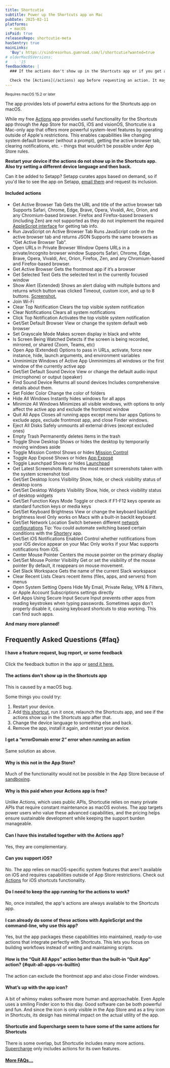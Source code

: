 ```yaml
---
title: Shortcutie
subtitle: Power up the Shortcuts app on Mac
pubDate: 2025-02-11
platforms:
  - macOS
isPaid: true
releasesRepo: shortcutie-meta
hasSentry: true
mainLinks:
  'Buy': https://sindresorhus.gumroad.com/l/shortcutie?wanted=true
# olderMacOSVersions:
#   - '15
feedbackNote: |
  ### If the actions don't show up in the Shortcuts app or if you get a “com.apple.extensionKit.errorDomain error 2” error when running your shortcut, restart your device. You could also try setting a different device language and then back. If you just updated the operating system, give it some time to re-index all shortcut actions.

  Check the [Actions](/actions) app before requesting an action. It may already exist there.
---
```


<sup>Requires macOS 15.2 or later</sup>

The app provides lots of powerful extra actions for the Shortcuts app on macOS.

While my free [Actions](/actions) app provides useful functionality for the Shortcuts app through the App Store for macOS, iOS and visionOS, Shortcutie is a Mac-only app that offers more powerful system-level features by operating outside of Apple's restrictions. This enables capabilities like changing system default browser (without a prompt), getting the active browser tab, clearing notifications, etc. - things that wouldn't be possible under App Store rules.

**Restart your device if the actions do not show up in the Shortcuts app. Also try setting a different device language and then back.**

Can it be added to Setapp? Setapp curates apps based on demand, so if you'd like to see the app on Setapp, [email them](https://support.setapp.com/hc/en-us/articles/4950254561052-How-to-contact-Setapp-team#:~:text=to%20your%20issue.-,Send%20an%20email,%3A%20support%40setapp.com.) and request its inclusion.

#### Included actions

- Get Active Browser Tab
	<span class="list-subtitle">Gets the URL and title of the active browser tab</span>
	<span class="list-description text-xs">Supports Safari, Chrome, Edge, Brave, Opera, Vivaldi, Arc, Orion, and any Chromium-based browser. Firefox and Firefox-based browsers (including Zen) are not supported as they do not implement the required [AppleScript interface](https://bugzilla.mozilla.org/show_bug.cgi?id=125419) for getting tab info.</span>
- Run JavaScript on Active Browser Tab
	<span class="list-subtitle">Runs JavaScript code on the active browser tab and returns JSON</span>
	<span class="list-description text-xs">Supports the same browsers as “Get Active Browser Tab”.</span>
- Open URLs in Private Browser Window
	<span class="list-subtitle">Opens URLs in a private/incognito browser window</span>
	<span class="list-description text-xs">Supports Safari, Chrome, Edge, Brave, Opera, Vivaldi, Arc, Orion, Firefox, Zen, and any Chromium-based and Firefox-based browser.</span>
- Get Active Browser
	<span class="list-subtitle">Gets the frontmost app if it’s a browser</span>
- Get Selected Text
	<span class="list-subtitle">Gets the selected text in the currently focused window</span>
- Show Alert (Extended)
	<span class="list-subtitle">Shows an alert dialog with multiple buttons and returns which button was clicked</span>
	<span class="list-description text-xs">Timeout, custom icon, and up to 8 buttons. [Screenshot.](https://www.dropbox.com/scl/fi/439bkpixjwssiss0ye7ln/Screen-Shot-2025-05-20-at-18.43.32-1747756364.png?rlkey=jrq1etjed15uz66tpanokw0q6&raw=1)</span>
- Join Wi-Fi <!-- 	<span class="list-subtitle">Join a Wi-Fi network or personal hotspot</span>
	<span class="list-description text-xs">Tip: You could use it to join your iPhone’s hotspot</span> -->
- Clear Top Notification
	<span class="list-subtitle">Clears the top visible system notification</span>
- Clear Notifications
	<span class="list-subtitle">Clears all system notifications</span>
- Click Top Notification
	<span class="list-subtitle">Activates the top visible system notification</span>
- Get/Set Default Browser
	<span class="list-subtitle">View or change the system default web browser</span>
- Set Grayscale Mode
	<span class="list-subtitle">Makes screen display in black and white</span>
- Is Screen Being Watched
	<span class="list-subtitle">Detects if the screen is being recorded, mirrored, or shared (Zoom, Teams, etc)</span>
- Open App (Extended)
	<span class="list-subtitle">Options to pass in URLs, activate, force new instance, hide, launch arguments, and environment variables</span>
- Unminimize Windows of Active App
	<span class="list-subtitle">Unminimizes all windows or the first window of the currently active app</span>
- Get/Set Default Sound Device
	<span class="list-subtitle">View or change the default audio input (microphone) or output (speaker)</span>
- Find Sound Device
	<span class="list-subtitle">Returns all sound devices</span>
	<span class="list-description text-xs">Includes comprehensive details about them.</span>
- Set Folder Color
	<span class="list-subtitle">Change the color of folders</span>
- Hide All Windows
	<span class="list-subtitle">Instantly hides windows for all apps</span>
- Minimize All Windows
	<span class="list-subtitle">Minimizes all visible windows, with options to only affect the active app and exclude the frontmost window</span>
- Quit All Apps
	<span class="list-subtitle">Closes all running apps except menu bar apps</span>
	<span class="list-description text-xs">Options to exclude apps, exclude frontmost app, and close Finder windows.</span>
- Eject All Disks
	<span class="list-subtitle">Safely unmounts all external drives (except excluded ones)</span>
- Empty Trash
	<span class="list-subtitle">Permanently deletes items in the trash</span>
- Toggle Show Desktop
	<span class="list-subtitle">Shows or hides the desktop by temporarily moving windows aside</span>
- Toggle Mission Control
	<span class="list-subtitle">Shows or hides [Mission Control](https://support.apple.com/guide/mac-help/view-open-windows-spaces-mission-control-mh35798/mac)</span>
- Toggle App Exposé
	<span class="list-subtitle">Shows or hides [App Exposé](https://www.oreilly.com/library/view/switching-to-the/9781449338978/ch04s11.html)</span>
- Toggle Launchpad
	<span class="list-subtitle">Shows or hides [Launchpad](https://support.apple.com/guide/mac-help/mh35840/mac)</span>
- Get Latest Screenshots
	<span class="list-subtitle">Returns the most recent screenshots taken with the system screenshot tool</span>
- Get/Set Desktop Icons Visibility
	<span class="list-subtitle">Show, hide, or check visibility status of desktop icons</span>
- Get/Set Desktop Widgets Visibility
	<span class="list-subtitle">Show, hide, or check visibility status of desktop widgets</span>
- Get/Set Function Keys Mode
	<span class="list-subtitle">Toggle or check if F1-F12 keys operate as standard function keys or media keys</span>
- Get/Set Keyboard Brightness
	<span class="list-subtitle">View or change the keyboard backlight brightness level</span>
	<span class="list-description text-xs">Only works on Macs with a built-in backlit keyboard.</span>
- Get/Set Network Location
	<span class="list-subtitle">Switch between different [network configurations](https://support.apple.com/105129)</span>
	<span class="list-description text-xs">Tip: You could automate switching based certain conditions with the [Shortery](https://www.numberfive.co/detail_shortery.html) app.</span>
- Get/Set iOS Notifications Enabled
	<span class="list-subtitle">Control whether notifications from your iOS device appear on your Mac</span>
	<span class="list-description text-xs">Only works if your Mac supports notifications from iOS.</span>
- Center Mouse Pointer
	<span class="list-subtitle">Centers the mouse pointer on the primary display</span>
- Get/Set Mouse Pointer Visibility
	<span class="list-subtitle">Get or set the visibility of the mouse pointer</span>
	<span class="list-description text-xs">By default, it reappears on mouse movement.</span>
- Get Slack Workspace
	<span class="list-subtitle">Gets the name of the current Slack workspace</span>
- Clear Recent Lists
	<span class="list-subtitle">Clears recent items (files, apps, and servers) from menus</span>
- Open System Setting
	<span class="list-subtitle">Opens Hide My Email, Private Relay, VPN & Filters, or Apple Account Subscriptions settings directly</span>
- Get Apps Using Secure Input
	<span class="list-subtitle">Secure Input prevents other apps from reading keystrokes when typing passwords. Sometimes apps don't properly disable it, causing keyboard shortcuts to stop working. This can find such apps.</span>

<!-- - Get/Set Pointer Size
<span class="list-subtitle">View or change the system-wide mouse pointer size</span> -->

**And many more planned!**

## Frequently Asked Questions {#faq}

#### I have a feature request, bug report, or some feedback

Click the feedback button in the app or [send it here.](https://sindresorhus.com/feedback?product=Shortcutie&referrer=Website-FAQ)

#### The actions don't show up in the Shortcuts app

This is caused by a macOS bug.

Some things you could try:

1. Restart your device.
1. Add [this shortcut](https://www.icloud.com/shortcuts/29943b986f934d9da5018853d4e2cc40), run it once, relaunch the Shortcuts app, and see if the actions show up in the Shortcuts app after that.
1. Change the device language to something else and back.
1. Remove the app, install it again, and restart your device.

#### I get a “errorDomain error 2” error when running an action

Same solution as above.

#### Why is this not in the App Store?

Much of the functionality would not be possible in the App Store because of [sandboxing](/apps/faq#macos-sandbox).

#### Why is this paid when your Actions app is free?

Unlike Actions, which uses public APIs, Shortcutie relies on many private APIs that require constant maintenance as macOS evolves. The app targets power users who value these advanced capabilities, and the pricing helps ensure sustainable development while keeping the support burden manageable.

#### Can I have this installed together with the Actions app?

Yes, they are complementary.

#### Can you support iOS?

No. The app relies on macOS-specific system features that aren't available on iOS and requires capabilities outside of App Store restrictions. Check out [Actions](/actions) for iOS shortcuts functionality.

#### Do I need to keep the app running for the actions to work?

No, once installed, the app's actions are always available to the Shortcuts app.

#### I can already do some of these actions with AppleScript and the command-line, why use this app?

Yes, but the app packages these capabilities into maintained, ready-to-use actions that integrate perfectly with Shortcuts. This lets you focus on building workflows instead of writing and maintaining scripts.

#### How is the “Quit All Apps” action better than the built-in “Quit App” action? {#quit-all-apps-vs-builtin}

The action can exclude the frontmost app and also close Finder windows.

#### What’s up with the app icon?

A bit of whimsy makes software more human and approachable. Even Apple uses a smiling Finder icon to this day. Good software can be both powerful and fun. And since the icon is only visible in the App Store and as a tiny icon in Shortcuts, its design has minimal impact on the actual utility of the app.

#### Shortcutie and Supercharge seem to have some of the same actions for Shortcuts

There is some overlap, but Shortcutie includes many more actions. [Supercharge](/supercharge) only includes actions for its own features.

#### [More FAQs…](/apps/faq)

<!-- ## Older Versions

- [] for macOS 15

These are free for everyone but they will not run on newer macOS versions.
 -->
